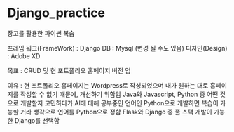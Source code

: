 # Django_practice

장고를 활용한 파이썬 복습

프레임 워크(FrameWork) : Django
DB : Mysql (변경 될 수도 있음)
디자인(Design) : Adobe XD



목표 : CRUD 및 현 포트폴리오 홈페이지 버전 업

이유 : 현 포트폴리오 홈페이지는 Wordpress로 작성되었으며 내가 원하는 대로 홈페이지를 작성할 수 없기 때문에, 개선하기 위함임 
       Java와 Javascript, Python 중 어떤 것으로 개발할지 고민하다가 AI에 대해 공부중인 언어인 Python으로 개발하면 복습이 가능할 거라 생각으로 언어를 Python으로 정함
       Flask와 Django 중 풀 스택 개발이 가능한 Django를 선택함
       

